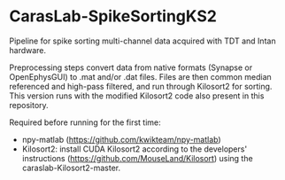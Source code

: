 # CarasLab-SpikeSortingKS2

Pipeline for spike sorting multi-channel data acquired with TDT and Intan hardware.

Preprocessing steps convert data from native formats (Synapse or OpenEphysGUI) to .mat and/or .dat files. Files are then common median referenced and high-pass filtered, and run through Kilosort2 for sorting. 
This version runs with the modified Kilosort2 code also present in this repository. 

Required before running for the first time:
- npy-matlab (https://github.com/kwikteam/npy-matlab)
- Kilosort2: install CUDA Kilosort2 according to the developers' instructions (https://github.com/MouseLand/Kilosort) using the caraslab-Kilosort2-master.
